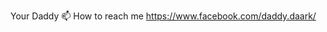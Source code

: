 Your Daddy
📫 How to reach me https://www.facebook.com/daddy.daark/

<!---
DaddyDark1/DaddyDark1 is a ✨ special ✨ repository because its `README.md` (this file) appears on your GitHub profile.
You can click the Preview link to take a look at your changes.
--->
